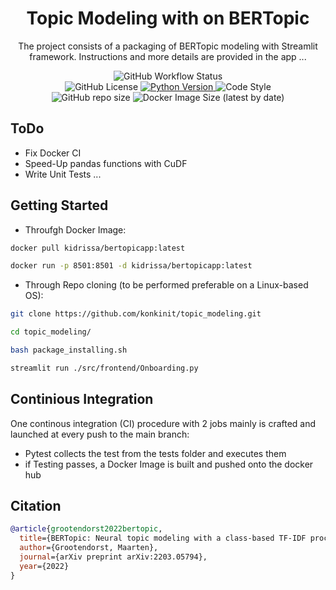 <h1 align="center">
  Topic Modeling with on BERTopic
</br>
</h1>

<p align="center">
  The project consists of a packaging of BERTopic modeling with Streamlit framework. Instructions and more
  details are provided in the app ...
</p>

<p align="center">
  <img alt="GitHub Workflow Status" src="https://img.shields.io/github/actions/workflow/status/konkinit/topic_modeling/topic_app_ci.yaml?label=Test%20%26%20Build%20Image&style=for-the-badge">
</br>
  <img alt="GitHub License" src="https://img.shields.io/github/license/konkinit/topic_modeling?style=for-the-badge">
  <a href="https://www.python.org/downloads/release/python-3100/" target="_blank">
    <img src="https://img.shields.io/badge/python-3.10-blue.svg?style=for-the-badge" alt="Python Version"/>
  </a>
  <img alt="Code Style" src="https://img.shields.io/badge/code%20style-black-black?style=for-the-badge">
</br>
  <img alt="GitHub repo size" src="https://img.shields.io/github/repo-size/konkinit/topic_modeling?style=for-the-badge">
  <img alt="Docker Image Size (latest by date)" src="https://img.shields.io/docker/image-size/kidrissa/bertopicapp?style=for-the-badge">
</p>


## ToDo

- Fix Docker CI
- Speed-Up pandas functions with CuDF
- Write Unit Tests ...


## Getting Started

- Throufgh Docker Image:
```bash
docker pull kidrissa/bertopicapp:latest
```

```bash
docker run -p 8501:8501 -d kidrissa/bertopicapp:latest
```

- Through Repo cloning (to be performed preferable on a Linux-based OS):
```bash
git clone https://github.com/konkinit/topic_modeling.git
```

```bash
cd topic_modeling/
```

```bash
bash package_installing.sh
```

```bash
streamlit run ./src/frontend/Onboarding.py
```


## Continious Integration

One continous integration (CI) procedure with 2 jobs mainly is crafted and launched at 
every push to the main branch:

- Pytest collects the test from the tests folder and executes them
- if Testing passes, a Docker Image is built and pushed onto the docker hub

## Citation

```bib
@article{grootendorst2022bertopic,
  title={BERTopic: Neural topic modeling with a class-based TF-IDF procedure},
  author={Grootendorst, Maarten},
  journal={arXiv preprint arXiv:2203.05794},
  year={2022}
}
```
